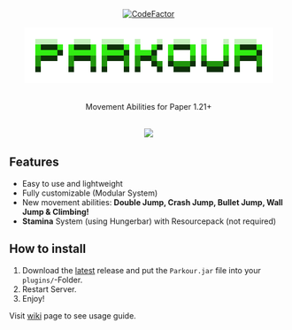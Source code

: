 <div align="center">
<div>
    <a href="https://www.codefactor.io/repository/github/teraprath/parkour"><img src="https://www.codefactor.io/repository/github/teraprath/parkour/badge" alt="CodeFactor" /></a>
    <br>
    <br>
    <img src="https://raw.githubusercontent.com/teraprath/Parkour/main/img/banner_transparent.png">
    <br>
    <br>
    <p>Movement Abilities for Paper 1.21+<p>
    <br>
    <img src="https://raw.githubusercontent.com/teraprath/Parkour/main/img/preview.gif"></div>
</div>

## Features
- Easy to use and lightweight
- Fully customizable (Modular System)
- New movement abilities: **Double Jump, Crash Jump, Bullet Jump, Wall Jump & Climbing!**
- **Stamina** System (using Hungerbar) with Resourcepack (not required)

## How to install
1. Download the [latest](https://github.com/teraprath/Parkour/releases/latest) release and put the `Parkour.jar` file into your `plugins/`-Folder.
2. Restart Server.
3. Enjoy!

Visit [wiki](https://github.com/teraprath/Parkour/wiki/) page to see usage guide.
